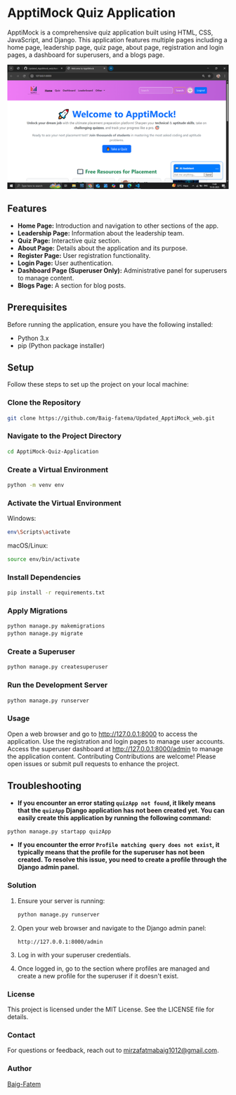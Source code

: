 # ApptiMock Quiz Application

ApptiMock is a comprehensive quiz application built using HTML, CSS, JavaScript, and Django. This application features multiple pages including a home page, leadership page, quiz page, about page, registration and login pages, a dashboard for superusers, and a blogs page.

![home](home.png)
## Features

- **Home Page:** Introduction and navigation to other sections of the app.
- **Leadership Page:** Information about the leadership team.
- **Quiz Page:** Interactive quiz section.
- **About Page:** Details about the application and its purpose.
- **Register Page:** User registration functionality.
- **Login Page:** User authentication.
- **Dashboard Page (Superuser Only):** Administrative panel for superusers to manage content.
- **Blogs Page:** A section for blog posts.

## Prerequisites

Before running the application, ensure you have the following installed:

- Python 3.x
- pip (Python package installer)

## Setup

Follow these steps to set up the project on your local machine:

### Clone the Repository

```bash
git clone https://github.com/Baig-fatema/Updated_ApptiMock_web.git
```
### Navigate to the Project Directory
```bash
cd ApptiMock-Quiz-Application
```
### Create a Virtual Environment
```bash
python -m venv env
```
### Activate the Virtual Environment
Windows:

```bash
env\Scripts\activate
```
macOS/Linux:

```bash
source env/bin/activate
```
### Install Dependencies
```bash
pip install -r requirements.txt
```
### Apply Migrations
```bash
python manage.py makemigrations
python manage.py migrate
```
### Create a Superuser
```bash
python manage.py createsuperuser
```
### Run the Development Server
```bash
python manage.py runserver
```
### Usage
Open a web browser and go to http://127.0.0.1:8000 to access the application.
Use the registration and login pages to manage user accounts.
Access the superuser dashboard at http://127.0.0.1:8000/admin to manage the application content.
Contributing
Contributions are welcome! Please open issues or submit pull requests to enhance the project.

## Troubleshooting

- **If you encounter an error stating `quizApp not found`, it likely means that the `quizApp` Django application has not been created yet. You can easily create this application by running the following command:**

```bash
python manage.py startapp quizApp
```

- **If you encounter the error `Profile matching query does not exist`, it typically means that the profile for the superuser has not been created. To resolve this issue, you need to create a profile through the Django admin panel.**

### Solution

1. Ensure your server is running:
    ```bash
    python manage.py runserver
    ```

2. Open your web browser and navigate to the Django admin panel:
    ```
    http://127.0.0.1:8000/admin
    ```

3. Log in with your superuser credentials.

4. Once logged in, go to the section where profiles are managed and create a new profile for the superuser if it doesn't exist.

### License
This project is licensed under the MIT License. See the LICENSE file for details.

### Contact
For questions or feedback, reach out to mirzafatmabaig1012@gmail.com.

### Author
[Baig-Fatem](https://github.com/Baig-fatema)










